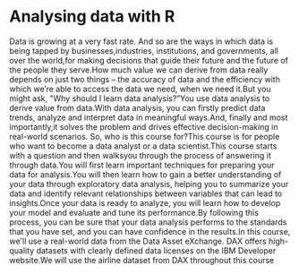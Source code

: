 # Analysing data with R # 
Data is growing at a very fast rate.
And so are the ways in which data is being tapped by businesses,industries, institutions, and governments, all over the world,for making decisions that guide their future and the future of the
people they serve.How much value we can derive from data really depends on just two things – the accuracy of data and the efficiency with which we’re able to access the data we need,
when we need it.But you might ask, "Why should I learn data analysis?”You use data analysis to derive value from data.With data analysis, you can firstly predict data trends,
analyze and interpret data in meaningful ways.And, finally and most importantly,it solves the problem and drives effective decision-making in real-world scenarios.
So, who is this course for?This course is for people who want to become a data analyst or a data scientist.This course starts with a question and then walksyou through the process of
answering it through data.You will first learn important techniques for preparing your data for analysis.You will then learn how to gain a better understanding of your data
through exploratory data analysis, helping you to summarize your data and identify relevant relationships between variables that can lead to insights.Once your data is ready to analyze,
you will learn how to develop your model and evaluate and tune its performance.By following this process, you can be sure that your data analysis performs to the standards that you have set,
and you can have confidence in the results.In this course, we'll use a real-world data from the Data Asset eXchange.
DAX offers high-quality datasets with clearly defined data licenses on the IBM Developer website.We will use the airline dataset from DAX throughout this course
